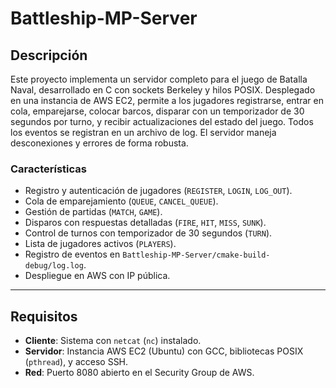 # Battleship-MP-Server

## Descripción
Este proyecto implementa un servidor completo para el juego de Batalla Naval, desarrollado en C con sockets Berkeley y hilos POSIX. Desplegado en una instancia de AWS EC2, permite a los jugadores registrarse, entrar en cola, emparejarse, colocar barcos, disparar con un temporizador de 30 segundos por turno, y recibir actualizaciones del estado del juego. Todos los eventos se registran en un archivo de log. El servidor maneja desconexiones y errores de forma robusta.

### Características
- Registro y autenticación de jugadores (`REGISTER`, `LOGIN`, `LOG_OUT`).
- Cola de emparejamiento (`QUEUE`, `CANCEL_QUEUE`).
- Gestión de partidas (`MATCH`, `GAME`).
- Disparos con respuestas detalladas (`FIRE`, `HIT`, `MISS`, `SUNK`).
- Control de turnos con temporizador de 30 segundos (`TURN`).
- Lista de jugadores activos (`PLAYERS`).
- Registro de eventos en `Battleship-MP-Server/cmake-build-debug/log.log`.
- Despliegue en AWS con IP pública.

---

## Requisitos
- **Cliente**: Sistema con `netcat` (`nc`) instalado.
- **Servidor**: Instancia AWS EC2 (Ubuntu) con GCC, bibliotecas POSIX (`pthread`), y acceso SSH.
- **Red**: Puerto 8080 abierto en el Security Group de AWS.
